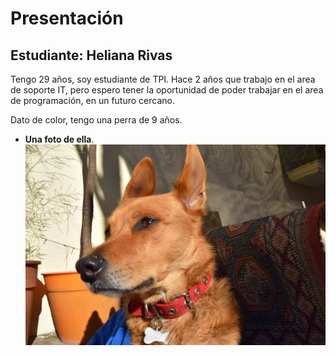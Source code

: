 # Presentación

## Estudiante: Heliana Rivas

Tengo 29 años, soy estudiante de TPI. Hace 2 años que trabajo en el area de soporte IT,
pero espero tener la oportunidad de poder trabajar en el area de programación, en un futuro cercano.

Dato de color, tengo una perra de 9 años.

-  **Una foto de ella**. ![Menu_202](https://github.com/algo1unsam/tp0-presentacion-HelianaARivas/blob/master/DSC_0107%20(1).JPG?raw=true)


